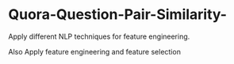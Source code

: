 # Quora-Question-Pair-Similarity-

Apply different NLP techniques for feature engineering.


Also Apply feature engineering and feature selection
